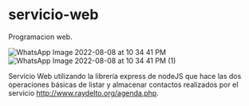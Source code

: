 # servicio-web

Programacion web.

![WhatsApp Image 2022-08-08 at 10 34 41 PM](https://user-images.githubusercontent.com/100429915/183554985-32b93ffb-640d-4a89-9146-84853deba63b.jpeg)
![WhatsApp Image 2022-08-08 at 10 34 41 PM (1)](https://user-images.githubusercontent.com/100429915/183554991-ddc91e86-6240-49ed-83f4-5740570012c8.jpeg)


Servicio Web utilizando la librería express de nodeJS que hace las dos
operaciones básicas de listar y almacenar contactos realizados por el servicio
http://www.raydelto.org/agenda.php.
